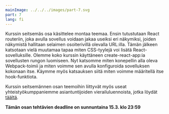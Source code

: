 ```yaml
---
mainImage: ../../../images/part-7.svg
part: 7
lang: fi
---
```


<div class="intro">

Kurssin seitsemäs osa käsittelee montaa teemaa. Ensin tutustutaan React routeriin, joka avulla sovellus voidaan jakaa useiksi eri näkymiksi, joiden näkymistä hallitaan selaimen osoiterivillä olevalla URL:illa. Tämän jälkeen katsotaan vielä muutamaa tapaa miten CSS-tyylejä voi lisätä React-sovelluksille. Olemme koko kurssin käyttäneen create-react-app:ia sovellusten rungon luomiseen. Nyt katsomme miten konepellin alla oleva Webpack-toimii ja miten voimme sen avulla konfiguroida sovelluksen kokonaan itse. 
Käymme myös katsauksen siitä miten voimme määritellä itse hook-funktiota.

Kurssin seitsemännen osan teemoihin liittyvät myös useat yhteistyökumppaniemme asiantuntijoiden vierailuluennoista, jotka löydät <a href='https://www.youtube.com/playlist?list=PLumQiZ25uijis31zaRL7rhzLalSwLqUtm'><span style='text-decoration: underline;'>täältä</span></span></a>.
  
**Tämän osan tehtävien deadline on sunnuntaina 15.3. klo 23:59**
</div>
